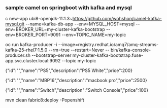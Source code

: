 ### sample camel on springboot with kafka and mysql


c new-app ubi8-openjdk-11:1.3~https://github.com/wohshon/camel-kafka-mysql.git --name=kafka-db-app --env=MYSQL_HOST=mysql --env=BROKER_URL=my-cluster-kafka-bootstrap --env=BROKER_PORT=9091 --env=TOPIC_NAME=my-topic


oc run kafka-producer -i --image=registry.redhat.io/amq7/amq-streams-kafka-25-rhel7:1.5.0 --rm=true --restart=Never -- bin/kafka-console-producer.sh  --bootstrap-server my-cluster-kafka-bootstrap.fuse-app.svc.cluster.local:9092  --topic my-topic

{"id":"","name":"PS5","description":"PS5 White","price":200} 

{"id":"","name":"MBP16","description":"macbook pro","price":2500}

{"id":"","name":"Switch","description":"Switch Console","price":100}


mvn clean fabric8:deploy -Popenshift


